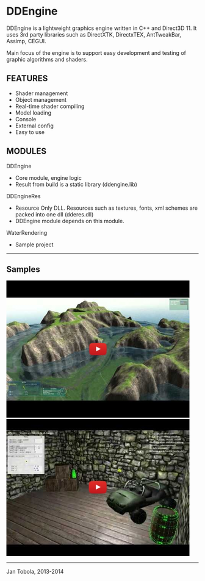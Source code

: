 DDEngine
========

DDEngine is a lightweight graphics engine written in C++ and Direct3D 11. It uses 3rd party libraries such as DirectXTK, DirectxTEX, AntTweakBar, Assimp, CEGUI.

Main focus of the engine is to support easy development and testing of graphic algorithms and shaders.

FEATURES
--------
- Shader management
- Object management
- Real-time shader compiling
- Model loading
- Console
- External config
- Easy to use

MODULES
-------

DDEngine
- Core module, engine logic
- Result from build is a static library (ddengine.lib)

DDEngineRes
- Resource Only DLL. Resources such as textures, fonts, xml schemes are packed into one dll (dderes.dll)
- DDEngine module depends on this module.

WaterRendering
- Sample project



-----------------

Samples
-------
[![Water rendering](./WaterRendering/doc/vid1.jpg)](https://www.youtube.com/watch?v=SAgEGvJKh8w)
[![Water rendering](./WaterRendering/doc/vid2.jpg)](https://www.youtube.com/watch?v=oH3rF9sN-6w)


---------------------
Jan Tobola, 2013-2014
